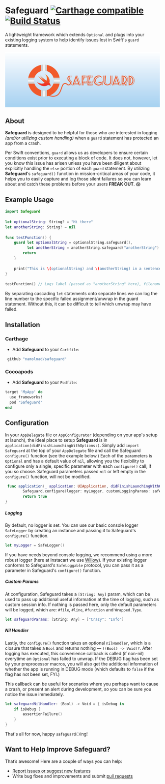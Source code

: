 # Safeguard [![Carthage compatible](https://img.shields.io/badge/Carthage-compatible-4BC51D.svg)](https://github.com/Carthage/Carthage) [![Build Status](https://travis-ci.org/namolnad/safeguard.svg?branch=master)](https://travis-ci.org/namolnad/safeguard)
A lightweight framework which extends `Optional` and plugs into your existing logging system to help identify issues lost in Swift's `guard` statements.

![Safeguard](safeguard.png "Safeguard")

## About
**Safeguard** is designed to be helpful for those who are interested in logging *(and/or utilizing custom handling)* when a `guard` statement has protected an app from a crash.

Per Swift conventions, `guard` allows us as developers to ensure certain conditions exist prior to executing a block of code. It does not, however, let you know this issue has arisen unless you have been diligent about explicitly handling the `else` portion of each `guard` statement. By utilizing **Safeguard**'s `safeguard()` function in mission-critical areas of your code, it helps you to easily capture and log those silent failures so you can learn about and catch these problems before your users **FREAK OUT**. 😱

## Example Usage
```Swift
import Safeguard

let optionalString: String? = "Hi there"
let anotherString: String? = nil

func testFunction() {
    guard let optionalString = optionalString.safeguard(),
          let anotherString = anotherString.safeguard("anotherString") else {
        return
    }

    print("This is \(optionalString) and \(anotherString) in a sentence.")
}

testFunction() // Logs label (passed as "anotherString" here), filename, caller/function name, line # for anotherString, and type (String here)
```
By separating cascading `let` statements onto separate lines we can log the line number to the specific failed assignment/unwrap in the guard statement. Without this, it can be difficult to tell which unwrap may have failed.

## Installation
### Carthage
 * Add **Safeguard** to your `Cartfile`:
```Ruby
 github "namolnad/safeguard" 
```
 
### Cocoapods
 * Add **Safeguard** to your `Podfile`:
```Ruby
target 'MyApp' do
  use_frameworks!
  pod 'Safeguard'
end
```

## Configuration
In your `AppDelegate` file or `AppConfigurator` (depending on your app's setup at launch), the ideal place to setup **Safeguard** is in `application(didFinishLaunchingWithOptions:)`. Simply add `import Safeguard` at the top of your `AppDelegate` file and call the Safeguard `configure()` function (see the example below.) Each of the parameters is `Optional` and has a default value of `nil`, allowing you the flexibility to configure only a single, specific parameter with each `configure()` call, if you so choose. Safeguard parameters passed `nil` or left empty in the `configure()` function, will not be modified. 
```Swift
 func application(_ application: UIApplication, didFinishLaunchingWithOptions launchOptions: [UIApplicationLaunchOptionsKey: Any]?) -> Bool {
        Safeguard.configure(logger: myLogger, customLoggingParams: safeguardParams, nilHandler: safeguardNilHandler)
        return true
}
```
##### Logging
By default, no logger is set. You can use our basic console logger `SafeLogger` by creating an instance and passing it to Safeguard's `configure()` function. 
```Swift
let myLogger = SafeLogger()
```
If you have needs beyond console logging, we recommend using a more robust logger (here at Instacart we use <a href="https://github.com/Nike-Inc/Willow" target="_blank">Willow</a>). If your existing logger conforms to Safeguard's `SafeLoggable` protocol, you can pass it as a parameter in Safeguard's `configure()` function.

##### Custom Params
At configuration, Safeguard takes a `[String: Any]` param, which can be used to pass up additional useful information at the time of logging, such as custom session info. If nothing is passed here, only the default parameters will be logged, which are: `#file`, `#line`, `#function` and `Wrapped.Type`.  
```Swift
let safeguardParams: [String: Any] = ["Crazy": "Info"]
```

##### Nil Handler
Lastly, the `configure()` function takes an optional `nilHandler`, which is a closure that takes a `Bool` and returns nothing — `((Bool) -> Void)?`. After logging has executed, this convenience callback is called (if non-nil) everytime an `Optional` has failed to unwrap. If the DEBUG flag has been set by your preprocessor macros, you will also get the additional information of whether the app is running in DEBUG mode (which defaults to `false` if the flag has not been set, FYI.)

This callback can be useful for scenarios where you perhaps want to cause a crash, or present an alert during development, so you can be sure you notice the issue immediately.
```Swift
let safeguardNilHandler: (Bool) -> Void = { isDebug in
    if isDebug {
        assertionFailure()
    }
}
```

That's all for now, happy `safeguard()`ing!

## Want to Help Improve Safeguard?
That’s awesome! Here are a couple of ways you can help:

 * [Report issues or suggest new features](https://github.com/namolnad/safeguard/issues)
 * Write bug fixes and improvements and submit [pull requests](https://github.com/namolnad/safeguard/pulls)
